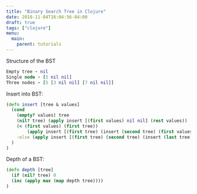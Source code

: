 ```yaml
---
title: "Binary Search Tree in Clojure"
date: 2018-11-04T16:04:56-04:00
draft: true
tags: ["clojure"]
menu:
  main:
    parent: tutorials
---
```




Structure of the BST

```clojure
Empty tree - nil
Single node - [5 nil nil]
Three nodes - [5 [3 nil nil] [7 nil nil]]
```

Insert into BST:
```clojure
(defn insert [tree & values]
  (cond
    (empty? values) tree
    (nil? tree) (apply insert [(first values) nil nil] (rest values)) 
    (< (first values) (first tree))
        (apply insert [(first tree) (insert (second tree) (first values)) (last tree)] (rest values))
    :else (apply insert [(first tree) (second tree) (insert (last tree) (first values))] (rest values))
  )
)
```

Depth of a BST:

```clojure
(defn depth [tree]
  (if (nil? tree) 0
  (inc (apply max (map depth tree))))
) 
```
